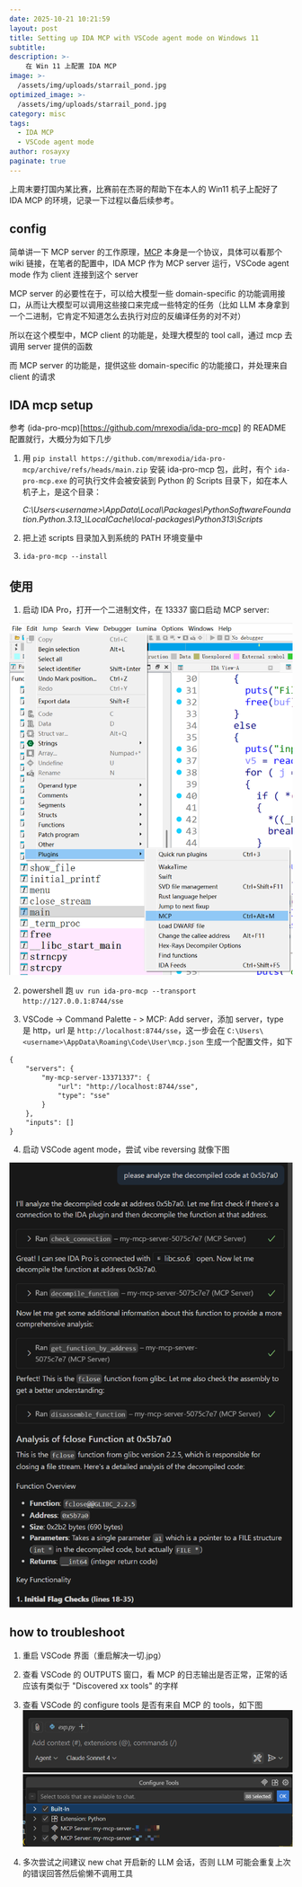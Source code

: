 ```yaml
---
date: 2025-10-21 10:21:59
layout: post
title: Setting up IDA MCP with VSCode agent mode on Windows 11
subtitle:
description: >-
    在 Win 11 上配置 IDA MCP
image: >-
  /assets/img/uploads/starrail_pond.jpg
optimized_image: >-
  /assets/img/uploads/starrail_pond.jpg
category: misc
tags:
  - IDA MCP
  - VSCode agent mode
author: rosayxy
paginate: true
---
```


上周末要打国内某比赛，比赛前在杰哥的帮助下在本人的 Win11 机子上配好了 IDA MCP 的环境，记录一下过程以备后续参考。

## config
简单讲一下 MCP server 的工作原理，[MCP](https://en.wikipedia.org/wiki/Model_Context_Protocol) 本身是一个协议，具体可以看那个 wiki 链接，在笔者的配置中，IDA MCP 作为 MCP server 运行，VSCode agent mode 作为 client 连接到这个 server

MCP server 的必要性在于，可以给大模型一些 domain-specific 的功能调用接口，从而让大模型可以调用这些接口来完成一些特定的任务（比如 LLM 本身拿到一个二进制，它肯定不知道怎么去执行对应的反编译任务的对不对）

所以在这个模型中，MCP client 的功能是，处理大模型的 tool call，通过 mcp 去调用 server 提供的函数

而 MCP server 的功能是，提供这些 domain-specific 的功能接口，并处理来自 client 的请求

## IDA mcp setup

参考 (ida-pro-mcp)[https://github.com/mrexodia/ida-pro-mcp] 的 README 配置就行，大概分为如下几步

1. 用 `pip install https://github.com/mrexodia/ida-pro-mcp/archive/refs/heads/main.zip` 安装 ida-pro-mcp 包，此时，有个 `ida-pro-mcp.exe` 的可执行文件会被安装到 Python 的 Scripts 目录下，如在本人机子上，是这个目录：

    *C:\Users\<username>\AppData\Local\Packages\PythonSoftwareFoundation.Python.3.13_<hash>\LocalCache\local-packages\Python313\Scripts*

2. 把上述 scripts 目录加入到系统的 PATH 环境变量中

3. `ida-pro-mcp --install`

## 使用

1. 启动 IDA Pro，打开一个二进制文件，在 13337 窗口启动 MCP server:

![alt_text](/assets/img/uploads/ida-mcp.png)

2. powershell 跑 `uv run ida-pro-mcp --transport http://127.0.0.1:8744/sse`

3. VSCode -> Command Palette - > MCP: Add server，添加 server，type 是 http，url 是 `http://localhost:8744/sse`，这一步会在 `C:\Users\<username>\AppData\Roaming\Code\User\mcp.json` 生成一个配置文件，如下

```
{
	"servers": {
		"my-mcp-server-13371337": {
			"url": "http://localhost:8744/sse",
			"type": "sse"
		}
	},
	"inputs": []
}
```

4. 启动 VSCode agent mode，尝试 vibe reversing 就像下图

![alt_text](/assets/img/uploads/vibe_reversing.png)

## how to troubleshoot

1. 重启 VSCode 界面（重启解决一切.jpg）
2. 查看 VSCode 的 OUTPUTS 窗口，看 MCP 的日志输出是否正常，正常的话应该有类似于 "Discovered xx tools" 的字样

3. 查看 VSCode 的 configure tools 是否有来自 MCP 的 tools，如下图
    ![alt_text](/assets/img/uploads/configure_tools.png)
    ![alt_text](/assets/img/uploads/tools.png)

4. 多次尝试之间建议 new chat 开启新的 LLM 会话，否则 LLM 可能会重复上次的错误回答然后偷懒不调用工具
